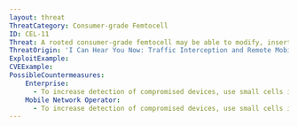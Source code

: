 ```yaml
---
layout: threat
ThreatCategory: Consumer-grade Femtocell
ID: CEL-11
Threat: A rooted consumer-grade femtocell may be able to modify, insert, and eavesdrop on user traffic.
ThreatOrigin: 'I Can Hear You Now: Traffic Interception and Remote Mobile Phone Cloning with a Compromised CDMA Femtocell [^180]'
ExploitExample:
CVEExample:
PossibleCountermeasures:
    Enterprise:
      - To increase detection of compromised devices, use small cells implemented with secure boot technologies.
    Mobile Network Operator:
      - To increase detection of compromised devices, use small cells implemented with secure boot technologies.
---
```

